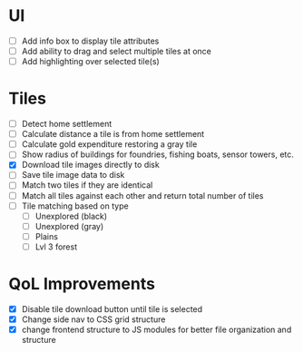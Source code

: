 # UI
- [ ] Add info box to display tile attributes
- [ ] Add ability to drag and select multiple tiles at once
- [ ] Add highlighting over selected tile(s)

# Tiles
- [ ] Detect home settlement
- [ ] Calculate distance a tile is from home settlement
- [ ] Calculate gold expenditure restoring a gray tile
- [ ] Show radius of buildings for foundries, fishing boats, sensor towers, etc.
- [x] Download tile images directly to disk
- [ ] Save tile image data to disk
- [ ] Match two tiles if they are identical
- [ ] Match all tiles against each other and return total number of tiles
- [ ] Tile matching based on type
  - [ ] Unexplored (black)
  - [ ] Unexplored (gray)
  - [ ] Plains
  - [ ] Lvl 3 forest

# QoL Improvements
- [x] Disable tile download button until tile is selected
- [x] Change side nav to CSS grid structure
- [x] change frontend structure to JS modules for better file organization and structure
